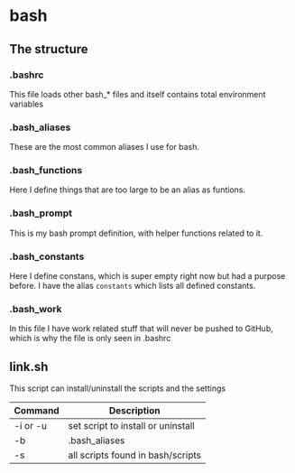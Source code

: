 # bash

## The structure 

### .bashrc
This file loads other bash_* files and itself contains total environment variables

### .bash_aliases
These are the most common aliases I use for bash.

### .bash_functions
Here I define things that are too large to be an alias as funtions.

### .bash_prompt
This is my bash prompt definition, with helper functions related to it.


### .bash_constants
Here I define constans, which is super empty right now but had a purpose before. 
I have the alias `constants` which lists  all defined constants.


### .bash_work
In this file I have work related  stuff that will never be pushed to GitHub, which is why the file is only seen in .bashrc


## link.sh
This script can install/uninstall the scripts and the settings

| Command | Description |
| --- | --- |
| -i or -u | set script to install or uninstall |
| -b | .bash_aliases |
| -s | all scripts found in bash/scripts |
